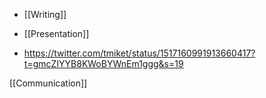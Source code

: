 - [[Writing]]
- [[Presentation]]

- https://twitter.com/tmiket/status/1517160991913660417?t=gmcZIYYB8KWoBYWnEm1ggg&s=19

[[Communication]]
